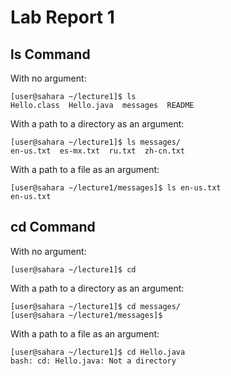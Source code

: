 # Lab Report 1
## ls Command
With no argument:
```
[user@sahara ~/lecture1]$ ls
Hello.class  Hello.java  messages  README
```
With a path to a directory as an argument:
```
[user@sahara ~/lecture1]$ ls messages/
en-us.txt  es-mx.txt  ru.txt  zh-cn.txt
```
With a path to a file as an argument:
```
[user@sahara ~/lecture1/messages]$ ls en-us.txt 
en-us.txt
```
## cd Command
With no argument:
```
[user@sahara ~/lecture1]$ cd
```
With a path to a directory as an argument:
```
[user@sahara ~/lecture1]$ cd messages/
[user@sahara ~/lecture1/messages]$
```
With a path to a file as an argument:
```
[user@sahara ~/lecture1]$ cd Hello.java 
bash: cd: Hello.java: Not a directory
```

